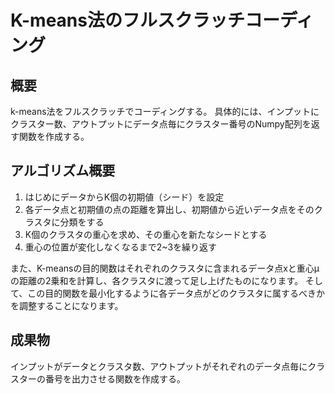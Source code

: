 # K-means法のフルスクラッチコーディング

## 概要
k-means法をフルスクラッチでコーディングする。
具体的には、インプットにクラスター数、アウトプットにデータ点毎にクラスター番号のNumpy配列を返す関数を作成する。

## アルゴリズム概要

1. はじめにデータからK個の初期値（シード）を設定
2. 各データ点と初期値の点の距離を算出し、初期値から近いデータ点をそのクラスタに分類をする
3. K個のクラスタの重心を求め、その重心を新たなシードとする
4. 重心の位置が変化しなくなるまで2~3を繰り返す

また、K-meansの目的関数はそれぞれのクラスタに含まれるデータ点xと重心μの距離の2乗和を計算し、各クラスタに渡って足し上げたものになります。
そして、この目的関数を最小化するように各データ点がどのクラスタに属するべきかを調整することになります。

## 成果物
インプットがデータとクラスタ数、アウトプットがそれぞれのデータ点毎にクラスターの番号を出力させる関数を作成する。
